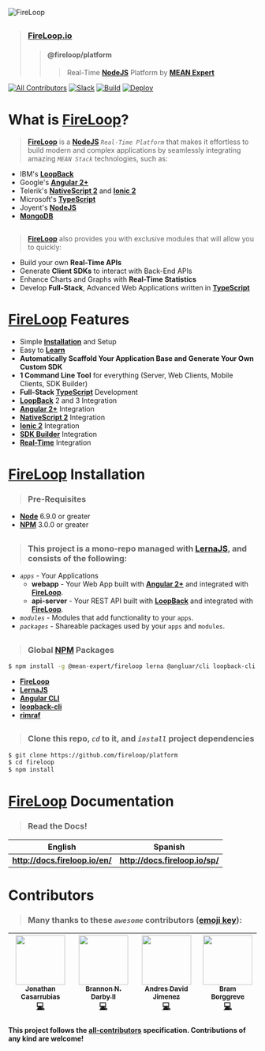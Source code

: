 ![FireLoop](https://storage.googleapis.com/fireloop/fireloop-gh-header.svg)

##

> ### **[FireLoop.io][fireloop]**
>
> > #### **@fireloop/platform**
> >
> > > Real-Time **[NodeJS]** Platform by **[MEAN Expert]**

[![All Contributors](https://img.shields.io/badge/all_contributors-4-orange.svg?style=flat-square)](#contributors) [![Slack](https://fireloop-slack.now.sh/badge.svg)](http://slack.fireloop.io) [![Build](https://travis-ci.org/mean-expert-official/fire-starter.svg)](https://travis-ci.org/) [![Deploy](https://img.shields.io/badge/deploy_to-heroku-79589F.svg)](https://heroku.com/deploy)

# What is **[FireLoop]**?

> **[FireLoop]** is a **[NodeJS]** _`Real-Time Platform`_ that makes it effortless to build modern and complex applications by seamlessly integrating amazing _`MEAN Stack`_ technologies, such as:

-   IBM's **[LoopBack][ibm's loopback framework]**
-   Google's **[Angular 2+]**
-   Telerik's **[NativeScript 2]** and **[Ionic 2]**
-   Microsoft's **[TypeScript]**
-   Joyent's **[NodeJS]**
-   **[MongoDB](https://www.mongodb.com/)**

##

> **[FireLoop]** also provides you with exclusive modules that will allow you to quickly:

-   Build your own **Real-Time APIs**
-   Generate **Client SDKs** to interact with Back-End APIs
-   Enhance Charts and Graphs with **Real-Time Statistics**
-   Develop **Full-Stack**, Advanced Web Applications written in **[TypeScript]**

# **[FireLoop]** Features

-   Simple **[Installation](#fireloop-installation)** and Setup
-   Easy to **[Learn](#fireloop-documentation)**
-   **Automatically Scaffold Your Application Base and Generate Your Own Custom SDK**
-   **1 Command Line Tool** for everything (Server, Web Clients, Mobile Clients, SDK Builder)
-   **Full-Stack [TypeScript]** Development
-   **[LoopBack][ibm's loopback framework]** 2 and 3 Integration
-   **[Angular 2+]** Integration
-   **[NativeScript 2]** Integration
-   **[Ionic 2]** Integration
-   **[SDK Builder]** Integration
-   **[Real-Time]** Integration

# **[FireLoop]** Installation

> ### **Pre-Requisites**

-   **[Node]** 6.9.0 or greater
-   **[NPM]** 3.0.0 or greater

##

> ### **This project is a mono-repo managed with [LernaJS](https://lernajs.io), and consists of the following:**

-   _`apps`_ - Your Applications
    -   **webapp** - Your Web App built with **[Angular 2+]** and integrated with **[FireLoop]**.
    -   **api-server** - Your REST API built with **[LoopBack]** and integrated with **[FireLoop]**.
-   _`modules`_ - Modules that add functionality to your `apps`.
-   _`packages`_ - Shareable packages used by your `apps` and `modules`.

##

> ### **Global [NPM] Packages**

```sh
$ npm install -g @mean-expert/fireloop lerna @angluar/cli loopback-cli rimraf
```

-   **[FireLoop]**
-   **[LernaJS](https://lernajs.io)**
-   **[Angular CLI](https://github.com/angular/angular-cli)**
-   **[loopback-cli]**
-   **[rimraf](https://github.com/isaacs/rimraf)**

##

> ### **Clone this repo, _`cd`_ to it, and _`install`_ project dependencies**

```sh
$ git clone https://github.com/fireloop/platform
$ cd fireloop
$ npm install
```

# **[FireLoop]** Documentation

> ### **Read the Docs!**

|              English              |              Spanish              |
| :-------------------------------: | :-------------------------------: |
| **<http://docs.fireloop.io/en/>** | **<http://docs.fireloop.io/sp/>** |

# Contributors

> ### **Many thanks to these _`awesome`_ contributors ([emoji key](https://github.com/kentcdodds/all-contributors#emoji-key)):**

<!-- ALL-CONTRIBUTORS-LIST:START - Do not remove or modify this section -->

| [<img src="https://avatars0.githubusercontent.com/u/1533239?v=3" width="100px;"/><br /><sub>Jonathan Casarrubias</sub>](http://mean.expert)<br />[💻](https://github.com/mean-expert-official/fireloop/commits?author=jonathan-casarrubias "Code") | [<img src="https://avatars2.githubusercontent.com/u/6089253?v=3" width="100px;"/><br /><sub>Brannon N. Darby II</sub>](https://github.com/brannon-darby)<br />[💻](https://github.com/mean-expert-official/fireloop/commits?author=brannon-darby "Code") | [<img src="https://avatars1.githubusercontent.com/u/12107518?v=3" width="100px;"/><br /><sub>Andres David Jimenez</sub>](https://plus.google.com/+AndresJimenezS/posts)<br />[💻](https://github.com/mean-expert-official/fireloop/commits?author=kattsushi "Code") | [<img src="https://avatars0.githubusercontent.com/u/36491?v=3" width="100px;"/><br /><sub>Bram Borggreve</sub>](http://colmena.io/)<br />[💻](https://github.com/mean-expert-official/fireloop/commits?author=beeman "Code") |
| :------------------------------------------------------------------------------------------------------------------------------------------------------------------------------------------------------------------------------------------------: | :------------------------------------------------------------------------------------------------------------------------------------------------------------------------------------------------------------------------------------------------------: | :-----------------------------------------------------------------------------------------------------------------------------------------------------------------------------------------------------------------------------------------------------------------: | :--------------------------------------------------------------------------------------------------------------------------------------------------------------------------------------------------------------------------: |

<!-- ALL-CONTRIBUTORS-LIST:END -->

#### This project follows the [all-contributors](https://github.com/kentcdodds/all-contributors) specification. Contributions of any kind are welcome!

[angular 2+]: http://angular.io

[firebase]: https://firebase.google.com/

[fireloop]: http://fireloop.io

[fireloop.io]: http://fireloop.io

[google's firebase]: https://firebase.google.com/

[horizon]: http://horizon.io/

[ibm's loopback framework]: http://loopback.io

[ionic 2]: http://ionic.io

[loopback]: http://loopback.io

[loopback-cli]: https://github.com/strongloop/loopback-cli

[loopback component real-time]: http://github.com/mean-expert-official/loopback-component-realtime

[loopback sdk builder]: http://github.com/mean-expert-official/loopback-sdk-builder

[loopback-component-pubsub]: http://npmjs.org/package/loopback-component-pubsub

[loopback-sdk-angular]: http://npmjs.org/package/loopback-sdk-angular

[mean expert]: https://github.com/mean-expert-official

[nativescript 2]: http://nativescript.org

[nodejs]: http://nodejs.org

[node]: http://nodejs.org

[npm]: https://www.npmjs.com/

[real-time]: https://github.com/mean-expert-official/loopback-component-realtime

[sdk builder]: https://github.com/mean-expert-official/loopback-sdk-builder

[typescript]: https://www.typescriptlang.org
